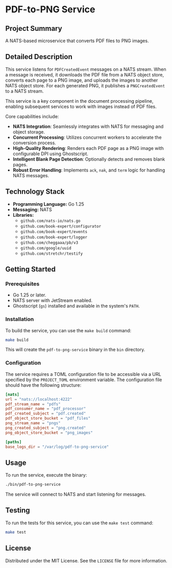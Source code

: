 # PDF-to-PNG Service

## Project Summary

A NATS-based microservice that converts PDF files to PNG images.

## Detailed Description

This service listens for `PDFCreatedEvent` messages on a NATS stream. When a message is received, it downloads the PDF file from a NATS object store, converts each page to a PNG image, and uploads the images to another NATS object store. For each generated PNG, it publishes a `PNGCreatedEvent` to a NATS stream.

This service is a key component in the document processing pipeline, enabling subsequent services to work with images instead of PDF files.

Core capabilities include:

-   **NATS Integration**: Seamlessly integrates with NATS for messaging and object storage.
-   **Concurrent Processing**: Utilizes concurrent workers to accelerate the conversion process.
-   **High-Quality Rendering**: Renders each PDF page as a PNG image with configurable DPI using Ghostscript.
-   **Intelligent Blank Page Detection**: Optionally detects and removes blank pages.
-   **Robust Error Handling**: Implements `ack`, `nak`, and `term` logic for handling NATS messages.

## Technology Stack

-   **Programming Language:** Go 1.25
-   **Messaging:** NATS
-   **Libraries:**
    -   `github.com/nats-io/nats.go`
    -   `github.com/book-expert/configurator`
    -   `github.com/book-expert/events`
    -   `github.com/book-expert/logger`
    -   `github.com/cheggaaa/pb/v3`
    -   `github.com/google/uuid`
    -   `github.com/stretchr/testify`

## Getting Started

### Prerequisites

-   Go 1.25 or later.
-   NATS server with JetStream enabled.
-   Ghostscript (`gs`) installed and available in the system's `PATH`.

### Installation

To build the service, you can use the `make build` command:

```bash
make build
```

This will create the `pdf-to-png-service` binary in the `bin` directory.

### Configuration

The service requires a TOML configuration file to be accessible via a URL specified by the `PROJECT_TOML` environment variable. The configuration file should have the following structure:

```toml
[nats]
url = "nats://localhost:4222"
pdf_stream_name = "pdfs"
pdf_consumer_name = "pdf_processor"
pdf_created_subject = "pdf.created"
pdf_object_store_bucket = "pdf_files"
png_stream_name = "pngs"
png_created_subject = "png.created"
png_object_store_bucket = "png_images"

[paths]
base_logs_dir = "/var/log/pdf-to-png-service"
```

## Usage

To run the service, execute the binary:

```bash
./bin/pdf-to-png-service
```

The service will connect to NATS and start listening for messages.

## Testing

To run the tests for this service, you can use the `make test` command:

```bash
make test
```

## License

Distributed under the MIT License. See the `LICENSE` file for more information.
